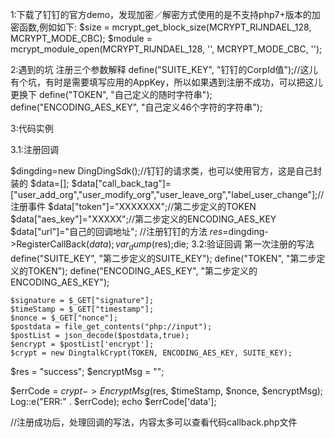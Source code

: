 1:下载了钉钉的官方demo，发现加密／解密方式使用的是不支持php7+版本的加密函数,例如如下: $size = mcrypt_get_block_size(MCRYPT_RIJNDAEL_128, MCRYPT_MODE_CBC); $module = mcrypt_module_open(MCRYPT_RIJNDAEL_128, '', MCRYPT_MODE_CBC, '');

2:遇到的坑 注册三个参数解释 define("SUITE_KEY", "钉钉的CorpId值");//这儿有个坑，有时是需要填写应用的AppKey，所以如果遇到注册不成功，可以把这儿更换下 define("TOKEN", "自己定义的随时字符串"); define("ENCODING_AES_KEY", "自己定义46个字符的字符串");

3:代码实例

3.1:注册回调

  $dingding=new DingDingSdk();//钉钉的请求类，也可以使用官方，这是自己封装的
    $data=[];
    $data["call_back_tag"]=["user_add_org","user_modify_org","user_leave_org","label_user_change"];//注册事件
    $data["token"]="XXXXXXX";//第二步定义的TOKEN
    $data["aes_key"]="XXXXX";//第二步定义的ENCODING_AES_KEY
    $data["url"]="自己的回调地址";
   //注册钉钉的方法
    $res=$dingding->RegisterCallBack($data);
    var_dump($res);die;
3.2:验证回调 第一次注册的写法 define("SUITE_KEY", "第二步定义的SUITE_KEY"); define("TOKEN", "第二步定义的TOKEN"); define("ENCODING_AES_KEY", "第二步定义的ENCODING_AES_KEY");

    $signature = $_GET["signature"];
    $timeStamp = $_GET["timestamp"];
    $nonce = $_GET["nonce"];
    $postdata = file_get_contents("php://input");
    $postList = json_decode($postdata,true);
    $encrypt = $postList['encrypt'];
    $crypt = new DingtalkCrypt(TOKEN, ENCODING_AES_KEY, SUITE_KEY);

   $res = "success";
   $encryptMsg = "";

   $errCode = $crypt->EncryptMsg($res, $timeStamp, $nonce, $encryptMsg);
   Log::e("ERR:" . $errCode);
   echo $errCode['data'];

  //注册成功后，处理回调的写法，内容太多可以查看代码callback.php文件
